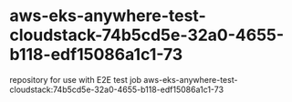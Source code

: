 # aws-eks-anywhere-test-cloudstack-74b5cd5e-32a0-4655-b118-edf15086a1c1-73
repository for use with E2E test job aws-eks-anywhere-test-cloudstack:74b5cd5e-32a0-4655-b118-edf15086a1c1-73
